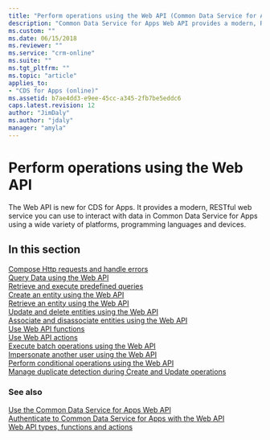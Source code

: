 ```yaml
---
title: "Perform operations using the Web API (Common Data Service for Apps)| Microsoft Docs"
description: "Common Data Service for Apps Web API provides a modern, RESTful web service that you can use to interact with data in Common Data Service for Apps using a wide variety of platforms, programming languages and devices. Read about the operations that can be performed using the Web API"
ms.custom: ""
ms.date: 06/15/2018
ms.reviewer: ""
ms.service: "crm-online"
ms.suite: ""
ms.tgt_pltfrm: ""
ms.topic: "article"
applies_to: 
- "CDS for Apps (online)"
ms.assetid: b7ae4dd3-e9ee-45cc-a345-2fb7be5eddc6
caps.latest.revision: 12
author: "JimDaly"
ms.author: "jdaly"
manager: "amyla"
---
```

# Perform operations using the Web API

The Web API is new for CDS for Apps. It provides a modern, RESTful web service you can use to interact with data in Common Data Service for Apps using a wide variety of platforms, programming languages and devices.

## In this section

[Compose Http requests and handle errors](compose-http-requests-handle-errors.md)<br />
[Query Data using the Web API](query-data-web-api.md)<br />
[Retrieve and execute predefined queries](retrieve-and-execute-predefined-queries.md)<br />
[Create an entity using the Web API](create-entity-web-api.md)<br />
[Retrieve an entity using the Web API](retrieve-entity-using-web-api.md)<br />
[Update and delete entities using the Web API](update-delete-entities-using-web-api.md)<br />
[Associate and disassociate entities using the Web API](associate-disassociate-entities-using-web-api.md)<br />
[Use Web API functions](use-web-api-functions.md)<br />
[Use Web API actions](use-web-api-actions.md)<br />
[Execute batch operations using the Web API](execute-batch-operations-using-web-api.md)<br />
[Impersonate another user using the Web API](impersonate-another-user-web-api.md)<br />
[Perform conditional operations using the Web API](perform-conditional-operations-using-web-api.md)<br />
[Manage duplicate detection during Create and Update operations](manage-duplicate-detection-create-update.md)<br />

### See also

[Use the Common Data Service for Apps Web API](overview.md)<br />
[Authenticate to Common Data Service for Apps with the Web API](authenticate-web-api.md)<br />
[Web API types, functions and actions](web-api-types-operations.md)
